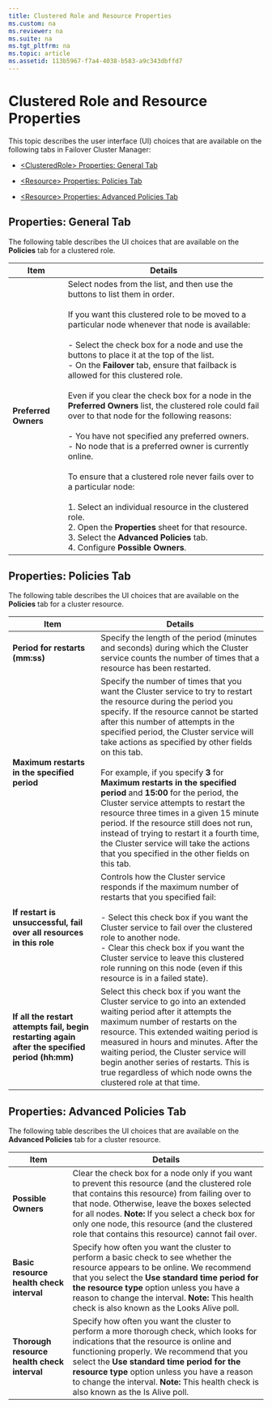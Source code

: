 ```yaml
---
title: Clustered Role and Resource Properties
ms.custom: na
ms.reviewer: na
ms.suite: na
ms.tgt_pltfrm: na
ms.topic: article
ms.assetid: 113b5967-f7a4-4038-b583-a9c343dbffd7
---
```

# Clustered Role and Resource Properties
This topic describes the user interface \(UI\) choices that are available on the following tabs in Failover Cluster Manager:  
  
-   [&lt;ClusteredRole&gt; Properties: General Tab](#BKMK_General)  
  
-   [&lt;Resource&gt; Properties: Policies Tab](#BKMK_Policies)  
  
-   [&lt;Resource&gt; Properties: Advanced Policies Tab](#BKMK_AdvancedPolicies)  
  
## <a name="BKMK_General"></a><ClusteredRole> Properties: General Tab  
The following table describes the UI choices that are available on the **Policies** tab for a clustered role.  
  
|Item|Details|  
|--------|-----------|  
|**Preferred Owners**|Select nodes from the list, and then use the buttons to list them in order.<br /><br />If you want this clustered role to be moved to a particular node whenever that node is available:<br /><br />-   Select the check box for a node and use the buttons to place it at the top of the list.<br />-   On the **Failover** tab, ensure that failback is allowed for this clustered role.<br /><br />Even if you clear the check box for a node in the **Preferred Owners** list, the clustered role could fail over to that node for the following reasons:<br /><br />-   You have not specified any preferred owners.<br />-   No node that is a preferred owner is currently online.<br /><br />To ensure that a clustered role never fails over to a particular node:<br /><br />1.  Select an individual resource in the clustered role.<br />2.  Open the **Properties** sheet for that resource.<br />3.  Select the **Advanced Policies** tab.<br />4.  Configure **Possible Owners**.|  
  
## <a name="BKMK_Policies"></a><Resource> Properties: Policies Tab  
The following table describes the UI choices that are available on the **Policies** tab for a cluster resource.  
  
|Item|Details|  
|--------|-----------|  
|**Period for restarts \(mm:ss\)**|Specify the length of the period \(minutes and seconds\) during which the Cluster service counts the number of times that a resource has been restarted.|  
|**Maximum restarts in the specified period**|Specify the number of times that you want the Cluster service to try to restart the resource during the period you specify. If the resource cannot be started after this number of attempts in the specified period, the Cluster service will take actions as specified by other fields on this tab.<br /><br />For example, if you specify **3** for **Maximum restarts in the specified period** and **15:00** for the period, the Cluster service attempts to restart the resource three times in a given 15 minute period. If the resource still does not run, instead of trying to restart it a fourth time, the Cluster service will take the actions that you specified in the other fields on this tab.|  
|**If restart is unsuccessful, fail over all resources in this role**|Controls how the Cluster service responds if the maximum number of restarts that you specified fail:<br /><br />-   Select this check box if you want the Cluster service to fail over the clustered role to another node.<br />-   Clear this check box if you want the Cluster service to leave this clustered role running on this node \(even if this resource is in a failed state\).|  
|**If all the restart attempts fail, begin restarting again after the specified period \(hh:mm\)**|Select this check box if you want the Cluster service to go into an extended waiting period after it attempts the maximum number of restarts on the resource. This extended waiting period is measured in hours and minutes. After the waiting period, the Cluster service will begin another series of restarts. This is true regardless of which node owns the clustered role at that time.|  
  
## <a name="BKMK_AdvancedPolicies"></a><Resource> Properties: Advanced Policies Tab  
The following table describes the UI choices that are available on the **Advanced Policies** tab for a cluster resource.  
  
|Item|Details|  
|--------|-----------|  
|**Possible Owners**|Clear the check box for a node only if you want to prevent this resource \(and the clustered role that contains this resource\) from failing over to that node. Otherwise, leave the boxes selected for all nodes. **Note:** If you select a check box for only one node, this resource \(and the clustered role that contains this resource\) cannot fail over.|  
|**Basic resource health check interval**|Specify how often you want the cluster to perform a basic check to see whether the resource appears to be online. We recommend that you select the **Use standard time period for the resource type** option unless you have a reason to change the interval. **Note:** This health check is also known as the Looks Alive poll.|  
|**Thorough resource health check interval**|Specify how often you want the cluster to perform a more thorough check, which looks for indications that the resource is online and functioning properly. We recommend that you select the **Use standard time period for the resource type** option unless you have a reason to change the interval. **Note:** This health check is also known as the Is Alive poll.|  
  
